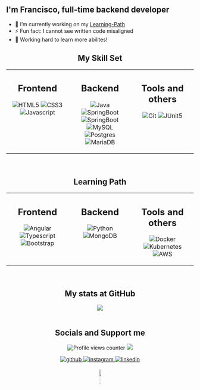 ## <div align="left">I'm Francisco, full-time backend developer</div>

- 🔭 I’m currently working on my [Learning-Path](#learning-path)
- ⚡ Fun fact: I cannot see written code misaligned
- 🌱 Working hard to learn more abilites!

<div align="center">

## My Skill Set

<table><tr><td valign="top" width="33%">

<div align="center"> <h2> Frontend </h2></div> 
<div align="center">

![HTML5](https://img.shields.io/badge/html5-%23E34F26.svg?style=for-the-badge&logo=html5&logoColor=white)
![CSS3](https://img.shields.io/badge/css3-%231572B6.svg?style=for-the-badge&logo=css3&logoColor=white)
![Javascript](https://img.shields.io/badge/javascript-000000?style=for-the-badge&logo=javascript)

</div>

</td><td valign="top" width="33%">

<div align="center"> <h2> Backend </h2></div> 
<div align="center" >

![Java](https://img.shields.io/badge/Java-ff9300?style=for-the-badge&logo=coffeescript)
![SpringBoot](https://img.shields.io/badge/SpringBoot-12980e?style=for-the-badge&logo=springboot&logoColor=FFFFFF)
![SpringBoot](https://img.shields.io/badge/spring%20security-%236DB33F?style=for-the-badge&logo=springsecurity&logoColor=ffffff)
![MySQL](https://img.shields.io/badge/MySQL-008fff?style=for-the-badge&logo=mysql&logoColor=ffffff)
![Postgres](https://img.shields.io/badge/postgres-%23316192.svg?style=for-the-badge&logo=postgresql&logoColor=white)
![MariaDB](https://img.shields.io/badge/mariadb-%23003545?style=for-the-badge&logo=mariadb)

</div>

</td><td valign="top" width="33%">

<div align="center"> <h2> Tools and others</h2></div>  
<div align="center">

![Git](https://img.shields.io/badge/GIT-E44C30?style=for-the-badge&logo=git&logoColor=white)
![JUnit5](https://img.shields.io/badge/jUnit5-FFFFFF?style=for-the-badge&logo=junit5)

</div>

</td></tr></table></div>

<br/>

<div align="center">
  
## Learning Path 
<table><tr><td valign="top" width="33%">

<div align="center"> <h2> Frontend  </h2></div>
<div align="center">
  
![Angular](https://img.shields.io/badge/Angular-ff0000?style=for-the-badge&logo=angular)
![Typescript](https://img.shields.io/badge/TypeScript-FFFFFF?style=for-the-badge&logo=typescript)
![Bootstrap](https://img.shields.io/badge/bootstrap-7952B3?style=for-the-badge&logo=bootstrap&logoColor=ffffff)

</td><td valign="top" width="33%""></div>
<div align="center"> <h2> Backend  </h2></div>
<div align="center">

![Python](https://img.shields.io/badge/python-3670A0?style=for-the-badge&logo=python&logoColor=ffdd54)  
![MongoDB](https://img.shields.io/badge/MongoDB-%234ea94b.svg?style=for-the-badge&logo=mongodb&logoColor=white)

</td><td valign="top" width="33%""></div>

<div align="center"> <h2> Tools and others</h2></div> 
<div align="center">

![Docker](https://img.shields.io/badge/docker-%232496ED?style=for-the-badge&logo=docker&logoColor=ffffff)
![Kubernetes](https://img.shields.io/badge/kubernetes-%23326ce5.svg?style=for-the-badge&logo=kubernetes&logoColor=white)
![AWS](https://img.shields.io/badge/AWS-%23FF9900?style=for-the-badge&logo=amazonwebservices&logoColor=ffffff)

</div>

</td></tr></table> </div>

<br/>

<h2 align="center"> My stats at GitHub</h2> 
<div align="center"><img src="https://github-readme-stats.vercel.app/api/top-langs/?username=fr4ncisx&hide_border=false&layout=compact&theme=tokyonight" align="center" /></div>

<br/>

<!-- Linea de separación de redes sociales y apoyo -->
<h2 align="center"> Socials and Support me  </h2>
<div align="center">
  
![Profile views counter](https://komarev.com/ghpvc/?username=fr4ncisx&&style=flat-square)
<a href="https://paypal.me/devfr4ncisx" target="_blank">
<img src="https://img.shields.io/badge/Donate-PayPal-blue.svg?style=flat-square&logo=paypal"/></a>

</div>

<div align="center">
  
  <a href="https://github.com/fr4ncisx" target="_blank">
  <img src=https://img.shields.io/badge/github-%2324292e.svg?&style=for-the-badge&logo=github alt=github style="margin-bottom: 5px;" />
  </a>
  <a href="https://instagram.com/fr4ncisx" target="_blank">
  <img src=https://img.shields.io/badge/instagram-%23000000.svg?&style=for-the-badge&logo=instagram alt=instagram style="margin-bottom: 5px;" />
  </a>
  <a href="https://linkedin.com/in/franciscosaurit" target="_blank">
  <img src=https://img.shields.io/badge/linkedin-%231E77B5.svg?&style=for-the-badge&logo=linkedin&logoColor=white alt=linkedin style="margin-bottom: 5px;" />
  </a>

<img src="https://fr4ncisx.github.io/Challenge-Alura/img/AR.svg" width="10%"></img>

</div>

